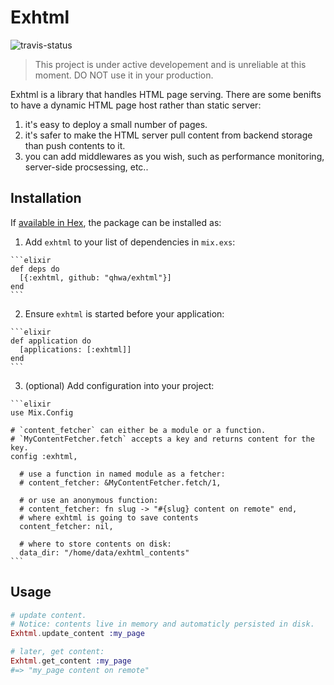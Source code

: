 # Exhtml

![travis-status](https://travis-ci.org/qhwa/exhtml.svg?branch=master)

> This project is under active developement and is unreliable at this moment. DO NOT use it in your production.

Exhtml is a library that handles HTML page serving.
There are some benifts to have a dynamic HTML page host rather than static server:

1. it's easy to deploy a small number of pages.
2. it's safer to make the HTML server pull content from backend storage than push contents to it.
3. you can add middlewares as you wish, such as performance monitoring, server-side procsessing, etc..

## Installation

If [available in Hex](https://hex.pm/docs/publish), the package can be installed as:

  1. Add `exhtml` to your list of dependencies in `mix.exs`:

    ```elixir
    def deps do
      [{:exhtml, github: "qhwa/exhtml"}]
    end
    ```

  2. Ensure `exhtml` is started before your application:

    ```elixir
    def application do
      [applications: [:exhtml]]
    end
    ```

  3. (optional) Add configuration into your project:

    ```elixir
    use Mix.Config

    # `content_fetcher` can either be a module or a function.
    # `MyContentFetcher.fetch` accepts a key and returns content for the key.
    config :exhtml,

      # use a function in named module as a fetcher:
      # content_fetcher: &MyContentFetcher.fetch/1,

      # or use an anonymous function:
      # content_fetcher: fn slug -> "#{slug} content on remote" end,
      # where exhtml is going to save contents
      content_fetcher: nil,

      # where to store contents on disk:
      data_dir: "/home/data/exhtml_contents"
    ```

## Usage

```elixir
# update content.
# Notice: contents live in memory and automaticly persisted in disk.
Exhtml.update_content :my_page

# later, get content:
Exhtml.get_content :my_page
#=> "my_page content on remote"
```


